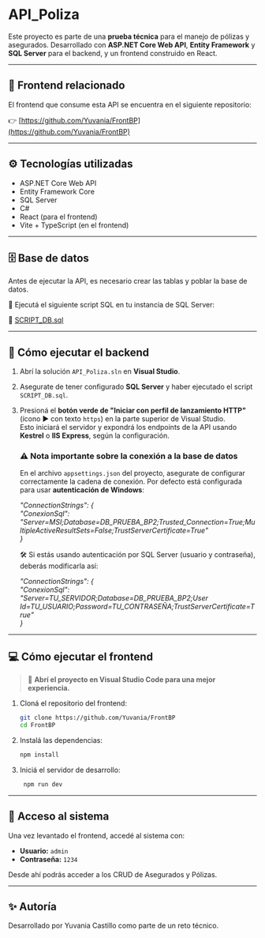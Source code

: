 # API_Poliza

Este proyecto es parte de una **prueba técnica** para el manejo de pólizas y asegurados. Desarrollado con **ASP.NET Core Web API**, **Entity Framework** y **SQL Server** para el backend, y un frontend construido en React.

---

## 🔗 Frontend relacionado

El frontend que consume esta API se encuentra en el siguiente repositorio:

👉 [https://github.com/Yuvania/FrontBP](https://github.com/Yuvania/FrontBP)

---

## ⚙️ Tecnologías utilizadas

- ASP.NET Core Web API
- Entity Framework Core
- SQL Server
- C#
- React (para el frontend)
- Vite + TypeScript (en el frontend)

---

## 🗄️ Base de datos

Antes de ejecutar la API, es necesario crear las tablas y poblar la base de datos.

📄 Ejecutá el siguiente script SQL en tu instancia de SQL Server:

🔗 [SCRIPT_DB.sql](https://github.com/Yuvania/API_Poliza/blob/master/SCRIPT_DB.sql)


---

## 🚀 Cómo ejecutar el backend

1. Abrí la solución `API_Poliza.sln` en **Visual Studio**.
2. Asegurate de tener configurado **SQL Server** y haber ejecutado el script `SCRIPT_DB.sql`.
3. Presioná el **botón verde de "Iniciar con perfil de lanzamiento HTTP"** (ícono ▶️ con texto `https`) en la parte superior de Visual Studio.  
   Esto iniciará el servidor y expondrá los endpoints de la API usando **Kestrel** o **IIS Express**, según la configuración.


   ### ⚠️ Nota importante sobre la conexión a la base de datos
   
   En el archivo `appsettings.json` del proyecto, asegurate de configurar correctamente la cadena de conexión. Por defecto está configurada para usar **autenticación de Windows**:
   
   *"ConnectionStrings": {  
     "ConexionSql": "Server=MSI;Database=DB_PRUEBA_BP2;Trusted_Connection=True;MultipleActiveResultSets=False;TrustServerCertificate=True"  
   }*
   
   🛠️ Si estás usando autenticación por SQL Server (usuario y contraseña), deberás modificarla así:
   
   *"ConnectionStrings": {  
     "ConexionSql": "Server=TU_SERVIDOR;Database=DB_PRUEBA_BP2;User Id=TU_USUARIO;Password=TU_CONTRASEÑA;TrustServerCertificate=True"  
   }*



---

## 💻 Cómo ejecutar el frontend

> 📌 **Abrí el proyecto en Visual Studio Code para una mejor experiencia.**

1. Cloná el repositorio del frontend:
   ```bash
   git clone https://github.com/Yuvania/FrontBP
   cd FrontBP
1. Instalá las dependencias:
   ```bash
   npm install
3. Iniciá el servidor de desarrollo:
   ```bash
    npm run dev

---

## 🔐 Acceso al sistema
Una vez levantado el frontend, accedé al sistema con:

- **Usuario:** `admin`
- **Contraseña:** `1234`

Desde ahí podrás acceder a los CRUD de Asegurados y Pólizas.

---

## ✨ Autoría
Desarrollado por Yuvania  Castillo como parte de un reto técnico.
